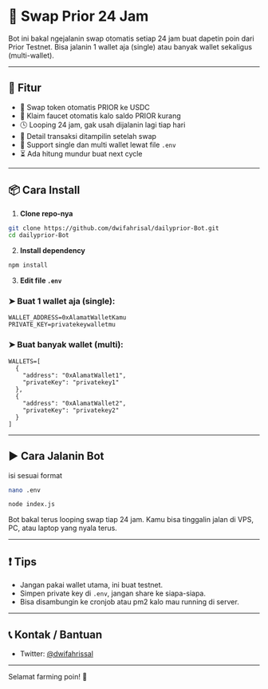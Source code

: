 # 🤖 Swap Prior 24 Jam

Bot ini bakal ngejalanin swap otomatis setiap 24 jam buat dapetin poin dari Prior Testnet. Bisa jalanin 1 wallet aja (single) atau banyak wallet sekaligus (multi-wallet).

---

## 🔧 Fitur
- 🔄 Swap token otomatis PRIOR ke USDC
- 🧪 Klaim faucet otomatis kalo saldo PRIOR kurang
- 🕓 Looping 24 jam, gak usah dijalanin lagi tiap hari
- 🧾 Detail transaksi ditampilin setelah swap
- 🔐 Support single dan multi wallet lewat file `.env`
- ⏳ Ada hitung mundur buat next cycle

---

## 📦 Cara Install

1. **Clone repo-nya**
```bash
git clone https://github.com/dwifahrisal/dailyprior-Bot.git
cd dailyprior-Bot
```

2. **Install dependency**
```bash
npm install
```

3. **Edit file `.env`**

### ➤ Buat 1 wallet aja (single):
```env
WALLET_ADDRESS=0xAlamatWalletKamu
PRIVATE_KEY=privatekeywalletmu
```

### ➤ Buat banyak wallet (multi):
```env
WALLETS=[
  {
    "address": "0xAlamatWallet1",
    "privateKey": "privatekey1"
  },
  {
    "address": "0xAlamatWallet2",
    "privateKey": "privatekey2"
  }
]
```

---

## ▶️ Cara Jalanin Bot

isi sesuai format
```bash
nano .env
```


```bash
node index.js
```

Bot bakal terus looping swap tiap 24 jam. Kamu bisa tinggalin jalan di VPS, PC, atau laptop yang nyala terus.

---

## ❗ Tips
- Jangan pakai wallet utama, ini buat testnet.
- Simpen private key di `.env`, jangan share ke siapa-siapa.
- Bisa disambungin ke cronjob atau pm2 kalo mau running di server.

---

## 📞 Kontak / Bantuan
- Twitter: [@dwifahrissal](https://x.com/dwifahrissal)

---

Selamat farming poin! 🚀

